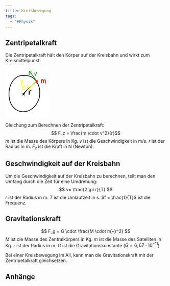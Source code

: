 ```yaml
---
title: Kreisbewegung
tags:
  - "#Physik"
---
```


## Zentripetalkraft

Die Zentripetalkraft hält den Körper auf der Kreisbahn und wirkt zum Kreismittelpunkt:

![](./kreisbewegung.png)

Gleichung zum Berechnen der Zentripetalkraft:
$$ F_z = \frac{m \cdot v^2}{r}$$
$m$ ist die Masse des Körpers in Kg.
$v$ ist die Geschwindigkeit in m/s.
$r$ ist der Radius in m.
$F_z$ ist die Kraft in N (Newton).

## Geschwindigkeit auf der Kreisbahn

Um die Geschwindigkeit auf der Kreisbahn zu berechnen, teilt man den Umfang durch die Zeit für eine Umdrehung:
$$ v= \frac{2 \pi r}{T} $$
$r$ ist der Radius in m.
$T$ ist die Umlaufzeit in s.
$f = \frac{1}{T}$ ist die Frequenz.

## Gravitationskraft

$$ F_g = G \cdot \frac{M \cdot m}{r^2} $$
$M$ ist die Masse des Zentralkörpers in Kg.
$m$ ist die Masse des Satelliten in Kg.
$r$ ist der Radius in m.
$G$ ist die Gravitationskonstante ($G=6,67 \cdot 10^{-11}$)

Bei einer Kreisbewegung im All, kann man die Gravitationskraft mit der Zentripetalkraft gleichsetzen.

## Anhänge